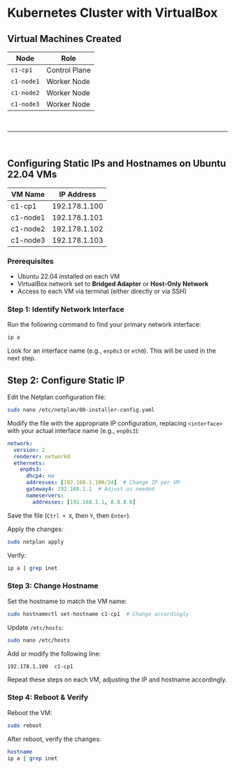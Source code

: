 # Kubernetes Cluster with VirtualBox

## Virtual Machines Created

| Node | Role |
|------|------|
| `c1-cp1` | Control Plane |
| `c1-node1` | Worker Node |
| `c1-node2` | Worker Node |
| `c1-node3` | Worker Node |

<br><hr><br>

## Configuring Static IPs and Hostnames on Ubuntu 22.04 VMs

| VM Name   | IP Address       |
|-----------|-----------------|
| c1-cp1    | 192.178.1.100   |
| c1-node1  | 192.178.1.101   |
| c1-node2  | 192.178.1.102   |
| c1-node3  | 192.178.1.103   |

### Prerequisites
- Ubuntu 22.04 installed on each VM
- VirtualBox network set to **Bridged Adapter** or **Host-Only Network**
- Access to each VM via terminal (either directly or via SSH)

### Step 1: Identify Network Interface
Run the following command to find your primary network interface:
```bash
ip a
```
Look for an interface name (e.g., `enp0s3` or `eth0`). This will be used in the next step.

## Step 2: Configure Static IP
Edit the Netplan configuration file:
```bash
sudo nano /etc/netplan/00-installer-config.yaml
```
Modify the file with the appropriate IP configuration, replacing `<interface>` with your actual interface name (e.g., `enp0s3`):

```yaml
network:
  version: 2
  renderer: networkd
  ethernets:
    enp0s3:
      dhcp4: no
      addresses: [192.168.1.100/24]  # Change IP per VM
      gateway4: 192.168.1.1  # Adjust as needed
      nameservers:
        addresses: [192.168.1.1, 8.8.8.8]
```
Save the file (`Ctrl + X`, then `Y`, then `Enter`).

Apply the changes:
```bash
sudo netplan apply
```
Verify:
```bash
ip a | grep inet
```

### Step 3: Change Hostname
Set the hostname to match the VM name:
```bash
sudo hostnamectl set-hostname c1-cp1  # Change accordingly
```
Update `/etc/hosts`:
```bash
sudo nano /etc/hosts
```
Add or modify the following line:
```
192.178.1.100  c1-cp1
```
Repeat these steps on each VM, adjusting the IP and hostname accordingly.

### Step 4: Reboot & Verify
Reboot the VM:
```bash
sudo reboot
```
After reboot, verify the changes:
```bash
hostname
ip a | grep inet
```
